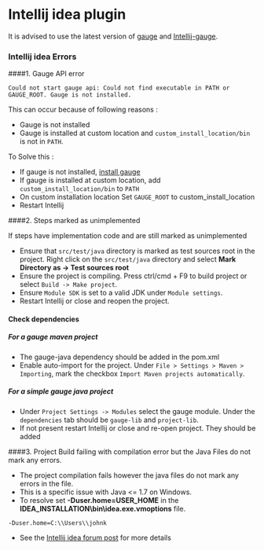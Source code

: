 # Intellij idea plugin

It is advised to use the latest version of [gauge](http://getgauge.io/download) and [Intellij-gauge](https://plugins.jetbrains.com/plugin/7535?pr=idea).

### Intellij idea Errors

####1. Gauge API error

````
Could not start gauge api: Could not find executable in PATH or GAUGE_ROOT. Gauge is not installed.

````
This can occur because of following reasons :
* Gauge is not installed
* Gauge is installed at custom location and ```custom_install_location/bin``` is not in `PATH`.

To Solve this :
* If gauge is not installed, [install gauge](installation.md)
* If gauge is installed at custom location, add ```custom_install_location/bin``` to `PATH`
* On custom installation location Set `GAUGE_ROOT` to custom_install_location
* Restart Intellij


####2. Steps marked as unimplemented

If steps have implementation code and are still marked as unimplemented
* Ensure that ```src/test/java``` directory is marked as test sources root in the project. Right click on the ```src/test/java``` directory and select **Mark Directory as -> Test sources root**
* Ensure the project is compiling. Press ctrl/cmd + F9 to build project or select `Build -> Make project`.
* Ensure ```Module SDK``` is set to a valid JDK under ```Module settings```.
* Restart Intellij or close and reopen the project.

#### Check dependencies
##### For a gauge maven project
* The gauge-java dependency should be added in the pom.xml
* Enable auto-import for the project. Under ```File > Settings > Maven > Importing```, mark the checkbox  `Import Maven projects automatically`.

##### For a simple gauge java project
* Under `Project Settings -> Modules` select the gauge module. Under the `dependencies` tab should be `gauge-lib` and `project-lib`.
* If not present restart Intellij or close and re-open project. They should be added

####3. Project Build failing with compilation error but the Java Files do not mark any errors.
* The project compilation fails however the java files do not mark any errors in the file.
* This is a specific issue with Java <= 1.7 on Windows.
* To resolve set **-Duser.home=USER_HOME** in the **IDEA_INSTALLATION\bin\idea.exe.vmoptions** file.

````
-Duser.home=C:\\Users\\johnk
````
* See the [Intellij idea forum post](https://devnet.jetbrains.com/message/5545889#5545889) for more details

